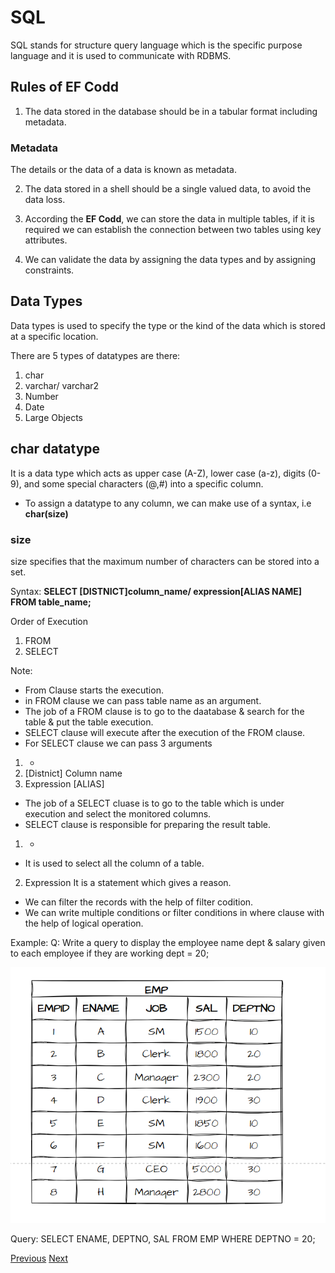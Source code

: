 # SQL
SQL stands for structure query language which is the specific purpose language and it is used to communicate with RDBMS.

## Rules of EF Codd
1. The data stored in the database should be in a tabular format including metadata.

### Metadata
The details or the data of a data is known as metadata.

2. The data stored in a shell should be a single valued data, to avoid the data loss.

3. According the **EF Codd**, we can store the data in multiple tables, if it is required we can establish the connection between two tables using key attributes.

4. We can validate the data by assigning the data types and by assigning constraints.

## Data Types
Data types is used to specify the type or the kind of the data which is stored at a specific location.

There are 5 types of datatypes are there:

1. char
2. varchar/ varchar2 
3. Number
4. Date
5. Large Objects

## char datatype
It is a data type which acts as upper case (A-Z), lower case (a-z), digits (0-9), and some special characters (@,#) into a specific column.

- To assign a datatype to any column, we can make use of a syntax, i.e **char(size)**

### size
size specifies that the maximum number of characters can be stored into a set.

Syntax:
**SELECT [DISTNICT]column_name/ expression[ALIAS NAME] FROM table_name;**

Order of Execution
1. FROM
2. SELECT

Note: 
- From Clause starts the execution.
- in FROM clause we can pass table name as an argument.
- The job of a FROM clause is to go to the daatabase & search for the table & put the table execution.
- SELECT clause will execute after the execution of the FROM clause.
- For SELECT clause we can pass 3 arguments
1. *
2. [Distnict] Column name
3. Expression [ALIAS]
- The job of a SELECT cluase is to go to the table which is under execution and select the monitored columns.
- SELECT clause is responsible for preparing the result table.
1. *
- It is used to select all the column of a table.
2. Expression
It is a statement which gives a reason.
- We can filter the records with the help of filter codition.
- We can write multiple conditions or filter conditions in where clause with the help of logical operation.

Example:
Q: Write a query to display the employee name dept & salary given to each employee if they are working dept = 20;


![App Screenshot](https://github.com/sudhansu-sek-panda/QSpider_Tutorial/blob/main/SQL/class2/Resources/emp_table.png)


Query: SELECT ENAME, DEPTNO, SAL 
FROM EMP 
WHERE DEPTNO = 20;


 [Previous](https://github.com/sudhansu-sek-panda/QSpider_Tutorial/blob/main/SQL/Class1/Notes/database.md)
[Next]() 

